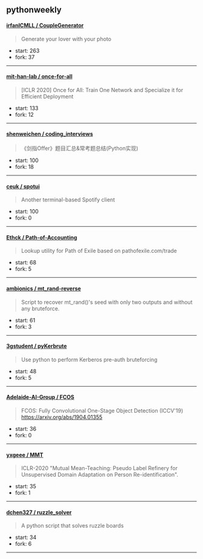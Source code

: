 ## pythonweekly

#### [irfanICMLL / CoupleGenerator](https://github.com/irfanICMLL/CoupleGenerator)

> Generate your lover with your photo

+ start: 263
+ fork: 37

----


#### [mit-han-lab / once-for-all](https://github.com/mit-han-lab/once-for-all)

> [ICLR 2020] Once for All: Train One Network and Specialize it for Efficient Deployment

+ start: 133
+ fork: 12

----


#### [shenweichen / coding_interviews](https://github.com/shenweichen/coding_interviews)

> 《剑指Offer》题目汇总&常考题总结(Python实现)

+ start: 100
+ fork: 18

----


#### [ceuk / spotui](https://github.com/ceuk/spotui)

> Another terminal-based Spotify client

+ start: 100
+ fork: 0

----


#### [Ethck / Path-of-Accounting](https://github.com/Ethck/Path-of-Accounting)

> Lookup utility for Path of Exile based on pathofexile.com/trade

+ start: 68
+ fork: 5

----


#### [ambionics / mt_rand-reverse](https://github.com/ambionics/mt_rand-reverse)

> Script to recover mt_rand()'s seed with only two outputs and without any bruteforce.

+ start: 61
+ fork: 3

----


#### [3gstudent / pyKerbrute](https://github.com/3gstudent/pyKerbrute)

> Use python to perform Kerberos pre-auth bruteforcing

+ start: 48
+ fork: 5

----


#### [Adelaide-AI-Group / FCOS](https://github.com/Adelaide-AI-Group/FCOS)

> FCOS: Fully Convolutional One-Stage Object Detection (ICCV'19) https://arxiv.org/abs/1904.01355

+ start: 36
+ fork: 0

----


#### [yxgeee / MMT](https://github.com/yxgeee/MMT)

> ICLR-2020 "Mutual Mean-Teaching: Pseudo Label Refinery for Unsupervised Domain Adaptation on Person Re-identification".

+ start: 35
+ fork: 1

----


#### [dchen327 / ruzzle_solver](https://github.com/dchen327/ruzzle_solver)

> A python script that solves ruzzle boards

+ start: 34
+ fork: 6

----

